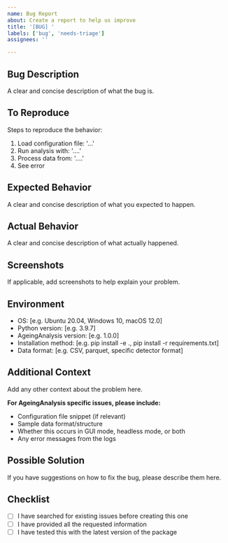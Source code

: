 ```yaml
---
name: Bug Report
about: Create a report to help us improve
title: '[BUG] '
labels: ['bug', 'needs-triage']
assignees: ''

---
```


## Bug Description
A clear and concise description of what the bug is.

## To Reproduce
Steps to reproduce the behavior:
1. Load configuration file: '...'
2. Run analysis with: '....'
3. Process data from: '....'
4. See error

## Expected Behavior
A clear and concise description of what you expected to happen.

## Actual Behavior
A clear and concise description of what actually happened.

## Screenshots
If applicable, add screenshots to help explain your problem.

## Environment
- OS: [e.g. Ubuntu 20.04, Windows 10, macOS 12.0]
- Python version: [e.g. 3.9.7]
- AgeingAnalysis version: [e.g. 1.0.0]
- Installation method: [e.g. pip install -e ., pip install -r requirements.txt]
- Data format: [e.g. CSV, parquet, specific detector format]

## Additional Context
Add any other context about the problem here.

**For AgeingAnalysis specific issues, please include:**
- Configuration file snippet (if relevant)
- Sample data format/structure
- Whether this occurs in GUI mode, headless mode, or both
- Any error messages from the logs

## Possible Solution
If you have suggestions on how to fix the bug, please describe them here.

## Checklist
- [ ] I have searched for existing issues before creating this one
- [ ] I have provided all the requested information
- [ ] I have tested this with the latest version of the package
